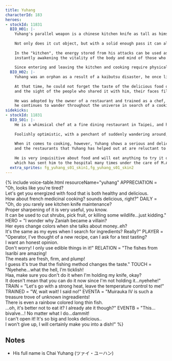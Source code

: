 ```yaml
---
title: Yuhang
characterId: 183
heroes:
- stockId: 11831
  BIO_H01: |-
    Yuhang's parallel weapon is a chinese kitchen knife as tall as himself, very similar to his favorite knife.
  
    Not only does it cut object, but with a solid enough pass it can also cut space, creating a path that leads to the "kitchen", which is detached from the time axis.
  
    In the "kitchen", the energy stored from his attacks can be used as "ingredients" to make various dishes,
    instantly awakening the vitality of the body and mind of those who eat them.
  
    Since entering and leaving the kitchen and cooking require physical and mental strength, the drawback is that too much usage can lead to fatigue.
  BIO_H02: |-
    Yuhang was an orphan as a result of a kaibutsu disaster, he once lived in a refugee camp.
  
    At that time, he could not forget the taste of the delicious food of happiness prepared by a person who came for emergency food distribution, 
    and the sight of the people who shared it with him, their faces filled with joy and happiness, so he decided to become a chef.
  
    He was adopted by the owner of a restaurant and trained as a chef, and now that he is a well-known chef, 
    he continues to wander throughout the universe in search of a cooking that can rival the taste of happiness.
sidekicks:
- stockId: 11831
  BIO_S01: |-
    He is a whimsical chef at a fine dining restaurant in Taipei, and his full name is Chai Yuhang.
  
    Foolishly optimistic, with a penchant of suddenly wandering around, carefree in behaviour.
  
    When it comes to cooking, however, Yuhang shows a serious and delicate skill that is hard to imagine from his usual appearance,
    and the restaurants that Yuhang has helped out at are reluctant to let him go.
  
    He is very inquisitive about food and will eat anything to try it out,
    which has sent him to the hospital many times under the care of M.A.H.A. doctors.
  extra_sprites: fg_yuhang_s01_skin1,fg_yuhang_s01_skin2
---
```


{% include voice-table.html resourceName="yuhang"
APPRECIATION = "Oh, looks like you're tired?<br>Let's get you energized with food that is both healthy and delicious.<br>How about french medicinal cooking? sounds delicious, right?"
DAILY = "Oh, do you rarely see kitchen knife maintenance?<br>Proper sharpening of it is very useful, you know.<br>It can be used to cut shrubs, pick fruit, or killing some wildlife…just kidding."
HERO = "I wonder why Zaniah became a villain?<br>Her eyes change colors when she talks about money..eh?<br>It's the same as my eyes when I search for ingredients? Really?"
PLAYER = "Operator, I've thought of a new recipe, can I ask for a test tasting?<br>I want an honest opinion.<br>Don't worry! I only use edible things in it!"
RELATION = "The fishes from Isaribi are amazing!<br>The meats are fresh, firm, and plump!<br>I guess it's true that the fishing method changes the taste."
TOUCH = "Nyehehe…what the hell, I'm ticklish!<br>Haa, make sure you don't do it when I'm holding my knife, okay?<br>It doesn't mean that you can do it now since I'm not holding it...nyehehe!"
TRAIN = "Let's go with a strong heat, leave the temperature control to me!"
TRAINED = "W, wait wait! I said no!"
EVENTA = "Muirauka IV is such a treasure trove of unknown ingreadients!<br>There is even a rainbow colored long thin fish.<br>…oh, it's better not to eat it? I already ate it though?"
EVENTB = "This…bivalve…! No matter what I do…dammit!<br>I can't open it! It's so big and looks delicious..<br>I won't give up, I will certainly make you into a dish!"
%}

## Notes

- His full name is Chai Yuhang (ツァイ・ユーハン)
